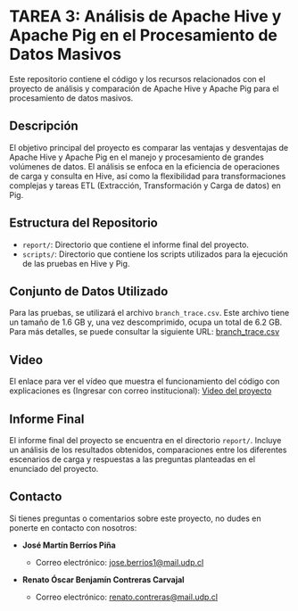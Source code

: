 # TAREA 3: Análisis de Apache Hive y Apache Pig en el Procesamiento de Datos Masivos

Este repositorio contiene el código y los recursos relacionados con el proyecto de análisis y comparación de Apache Hive y Apache Pig para el procesamiento de datos masivos.

## Descripción

El objetivo principal del proyecto es comparar las ventajas y desventajas de Apache Hive y Apache Pig en el manejo y procesamiento de grandes volúmenes de datos. El análisis se enfoca en la eficiencia de operaciones de carga y consulta en Hive, así como la flexibilidad para transformaciones complejas y tareas ETL (Extracción, Transformación y Carga de datos) en Pig.

## Estructura del Repositorio

- `report/`: Directorio que contiene el informe final del proyecto.
- `scripts/`: Directorio que contiene los scripts utilizados para la ejecución de las pruebas en Hive y Pig.

## Conjunto de Datos Utilizado

Para las pruebas, se utilizará el archivo `branch_trace.csv`. Este archivo tiene un tamaño de 1.6 GB y, una vez descomprimido, ocupa un total de 6.2 GB. Para más detalles, se puede consultar la siguiente URL:
[branch_trace.csv](https://console.cloud.google.com/storage/browser/_details/external-traces/charlie/trace-1/17571657100049929577.1006511.memtrace.gz;tab=live_object?authuser=2)


## Video

El enlace para ver el vídeo que muestra el funcionamiento del código con explicaciones es (Ingresar con correo institucional): [Video del proyecto](https://drive.google.com/file/d/1hLzlxmFQLcLQb7HUq3vLYEo9197Tr8hg/view?usp=sharing)

## Informe Final

El informe final del proyecto se encuentra en el directorio `report/`. Incluye un análisis de los resultados obtenidos, comparaciones entre los diferentes escenarios de carga y respuestas a las preguntas planteadas en el enunciado del proyecto.

## Contacto

Si tienes preguntas o comentarios sobre este proyecto, no dudes en ponerte en contacto con nosotros:

- **José Martín Berríos Piña**
  - Correo electrónico: jose.berrios1@mail.udp.cl

- **Renato Óscar Benjamín Contreras Carvajal**
  - Correo electrónico: renato.contreras@mail.udp.cl
